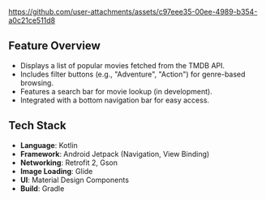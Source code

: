 

https://github.com/user-attachments/assets/c97eee35-00ee-4989-b354-a0c21ce511d8


## Feature Overview
- Displays a list of popular movies fetched from the TMDB API.
- Includes filter buttons (e.g., "Adventure", "Action") for genre-based browsing.
- Features a search bar for movie lookup (in development).
- Integrated with a bottom navigation bar for easy access.

## Tech Stack
- **Language**: Kotlin
- **Framework**: Android Jetpack (Navigation, View Binding)
- **Networking**: Retrofit 2, Gson
- **Image Loading**: Glide
- **UI**: Material Design Components
- **Build**: Gradle

